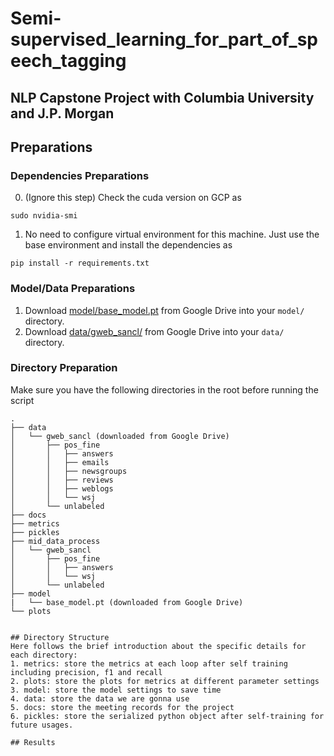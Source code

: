 # Semi-supervised_learning_for_part_of_speech_tagging
## NLP Capstone Project with Columbia University and J.P. Morgan

## Preparations
### Dependencies Preparations
0. (Ignore this step) Check the cuda version on GCP as 
```
sudo nvidia-smi
```
1. No need to configure virtual environment for this machine. Just use the base environment and install the dependencies as
```
pip install -r requirements.txt
```    

### Model/Data Preparations
1. Download [model/base_model.pt](https://drive.google.com/drive/u/2/folders/1NC0ZC0t8ncA8KAuZ8igtyQeWA7gVAWCw) from Google Drive into your `model/` directory.
2. Download [data/gweb_sancl/](https://drive.google.com/drive/u/2/folders/1sh9z8TH8Imn1v1NkzCLzLTC4ieQH5ojV) from Google Drive into your `data/` directory.

### Directory Preparation
Make sure you have the following directories in the root before running the script
```
.
├── data
│   └── gweb_sancl (downloaded from Google Drive)
│       ├── pos_fine
│       │   ├── answers
│       │   ├── emails
│       │   ├── newsgroups
│       │   ├── reviews
│       │   ├── weblogs
│       │   └── wsj
│       └── unlabeled
├── docs
├── metrics
├── pickles
├── mid_data_process
│   └── gweb_sancl
│       ├── pos_fine
│       │   ├── answers
│       │   └── wsj
│       └── unlabeled
├── model
|   └── base_model.pt (downloaded from Google Drive)
└── plots


## Directory Structure
Here follows the brief introduction about the specific details for each directory:
1. metrics: store the metrics at each loop after self training including precision, f1 and recall    
2. plots: store the plots for metrics at different parameter settings    
3. model: store the model settings to save time   
4. data: store the data we are gonna use   
5. docs: store the meeting records for the project  
6. pickles: store the serialized python object after self-training for future usages.

## Results
